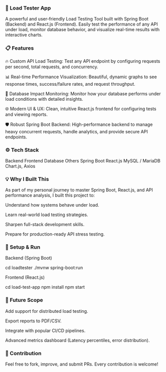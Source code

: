 ### 🚀 Load Tester App
A powerful and user-friendly Load Testing Tool built with Spring Boot (Backend) and React.js (Frontend).
Easily test the performance of any API under load, monitor database behavior, and visualize real-time results with interactive charts.

### 📋 Features
🔥 Custom API Load Testing:
Test any API endpoint by configuring requests per second, total requests, and concurrency.

📊 Real-time Performance Visualization:
Beautiful, dynamic graphs to see response times, success/failure rates, and request throughput.

💾 Database Impact Monitoring:
Monitor how your database performs under load conditions with detailed insights.

🌐 Modern UI & UX:
Clean, intuitive React.js frontend for configuring tests and viewing reports.

🛡 Robust Spring Boot Backend:
High-performance backend to manage heavy concurrent requests, handle analytics, and provide secure API endpoints.

### ⚙ Tech Stack
Backend	Frontend	Database	Others
Spring Boot	React.js	MySQL / MariaDB	Chart.js, Axios

### 💡 Why I Built This
As part of my personal journey to master Spring Boot, React.js, and API performance analysis, I built this project to:

Understand how systems behave under load.

Learn real-world load testing strategies.

Sharpen full-stack development skills.

Prepare for production-ready API stress testing.

### 🚀 Setup & Run
Backend (Spring Boot)

cd loadtester
./mvnw spring-boot:run

Frontend (React.js)

cd load-test-app
npm install
npm start
### 🎯 Future Scope
Add support for distributed load testing.

Export reports to PDF/CSV.

Integrate with popular CI/CD pipelines.

Advanced metrics dashboard (Latency percentiles, error distribution).

### 🙌 Contribution
Feel free to fork, improve, and submit PRs.
Every contribution is welcome!

